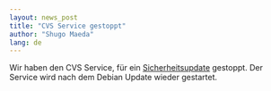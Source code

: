 ```yaml
---
layout: news_post
title: "CVS Service gestoppt"
author: "Shugo Maeda"
lang: de
---
```


Wir haben den CVS Service, für ein [Sicherheitsupdate][1] gestoppt. Der
Service wird nach dem Debian Update wieder gestartet.



[1]: https://ccvs.cvshome.org/servlets/NewsItemView?newsItemID=141 
